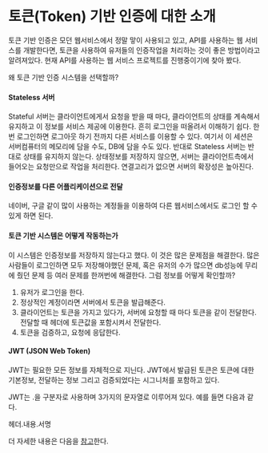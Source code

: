# 토큰(Token) 기반 인증에 대한 소개



토큰 기반 인증은 모던 웹서비스에서 정말 맣이 사용되고 있고, API를 사용하는 웹 서비스를 개발한다면, 토큰을 사용하여 유저들의 인증작업을 처리하는 것이 좋은 방법이라고 알려져있다. 현재 API를 사용하는 웹 서비스 프로젝트를 진행중이기에 찾아 봤다.

왜 토큰 기반 인증 시스템을 선택할까?

#### Stateless 서버

Stateful 서버는 클라이언트에게서 요청을 받을 때 마다, 클라이언트의 상태를 계속해서 유지하고 이 정보를 서비스 제공에 이용한다. 흔히 로그인을 떠올려서 이해하기 쉽다. 한번 로그인하면 로그아웃 하기 전까지 다른 서비스를 이용할 수 있다. 여기서 이 세션은 서버컴퓨터의 메모리에 담을 수도, DB에 담을 수도 있다. 반대로 Stateless 서버는 반대로 상태를 유지하지 않는다. 상태정보를 저장하지 않으면, 서버는 클라이언트측에서 들어오는 요청만으로 작업을 처리한다. 연결고리가 없으면 서버의 확장성은 높아진다.



#### 인증정보를 다른 어플리케이션으로 전달

네이버, 구글 같이 많이 사용하는 계정들을 이용하여 다른 웹서비스에서도 로그인 할 수 있게 하면 된다.



#### 토큰 기반 시스템은 어떻게 작동하는가

이 시스템은 인증정보를 저장하지 않는다고 했다. 이 것은 많은 문제점을 해결한다. 많은 사람들이 로그인하면  모두 저장해야했던 문제, 혹은 유저의 수가 많으면 db성능에 무리에 줬던 문제 등 여러 문제를 한꺼번에 해결한다. 그럼 정보를 어떻게 확인할까?

1. 유저가 로그인을 한다.
2. 정상적인 계정이라면 서버에서 토큰을 발급해준다.
3. 클라이언트는 토큰을 가지고 있다가, 서버에 요청할 때 마다 토큰을 같이 전달한다. 전달할 때 헤더에 토큰값을 포함시켜서 전달한다.
4. 토큰을 검증하고, 요청에 응답한다.



#### JWT (JSON Web Token)

JWT는 필요한 모든 정보를 자체적으로 지닌다. JWT에서 발급된 토큰은 토큰에 대한 기본정보, 전달하는 정보 그리고 검증되었다는 시그니처를 포함하고 있다.

JWT는 .을 구분자로 사용하며 3가지의 문자열로 이루어져 있다. 예를 들면 다음과 같다.

헤더.내용.서명

더 자세한 내용은 다음을 [참고](https://velopert.com/2389)한다.